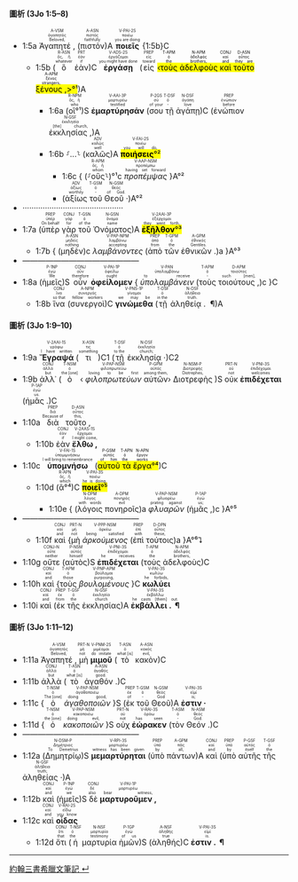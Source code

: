 #### 圖析 (3Jo 1:5–8)
- <rt>1:5a</rt> <RUBY><ruby><ruby>Ἀγαπητέ , <rt>Beloved,</rt></ruby><rt>ἀγαπητός</rt></ruby><rt>A-VSM</rt></RUBY> (<RUBY><ruby><ruby>πιστὸν<rt>faithfully</rt></ruby><rt>πιστός</rt></ruby><rt>A-ASN</rt></RUBY>)A <RUBY><ruby><ruby><strong>ποιεῖς</strong><rt>you are doing</rt></ruby><rt>ποιέω</rt></ruby><rt>V-PAI-2S</rt></RUBY> {<rt>1:5b</rt>}C
	- <rt>1:5b</rt> (<RUBY><ruby><ruby>ὃ<rt>whatever</rt></ruby><rt>ὅς, ἥ</rt></ruby><rt>R-ASN</rt></RUBY> <RUBY><ruby><ruby>ἐὰν<rt>if</rt></ruby><rt>ἐάν</rt></ruby><rt>PRT</rt></RUBY>)C <RUBY><ruby><ruby><strong>ἐργάσῃ</strong><rt>you might have done</rt></ruby><rt>ἐργάζομαι</rt></ruby><rt>V-ADS-2S</rt></RUBY> (<RUBY><ruby><ruby>εἰς<rt>toward</rt></ruby><rt>εἰς</rt></ruby><rt>PREP</rt></RUBY> <mark>‹<RUBY><ruby><ruby>τοὺς<rt>the</rt></ruby><rt>ὁ</rt></ruby><rt>T-APM</rt></RUBY> <RUBY><ruby><ruby>ἀδελφοὺς<rt>brothers,</rt></ruby><rt>ἀδελφός</rt></ruby><rt>N-APM</rt></RUBY> <RUBY><ruby><ruby>καὶ<rt>and</rt></ruby><rt>καί</rt></ruby><rt>CONJ</rt></RUBY> <RUBY><ruby><ruby>τοῦτο<rt>they are</rt></ruby><rt>οὗτος</rt></ruby><rt>D-ASN</rt></RUBY> <RUBY><ruby><ruby>ξένους , <rt>strangers,</rt></ruby><rt>ξένος</rt></ruby><rt>A-APM</rt></RUBY>>°¹</mark>)A
		- <rt>1:6a</rt> (<RUBY><ruby><ruby>οἳ°¹<rt>who</rt></ruby><rt>ὅς, ἥ</rt></ruby><rt>R-NPM</rt></RUBY>)S <RUBY><ruby><ruby><strong>ἐμαρτύρησάν</strong><rt>testified</rt></ruby><rt>μαρτυρέω</rt></ruby><rt>V-AAI-3P</rt></RUBY> (<RUBY><ruby><ruby>σου<rt>of your</rt></ruby><rt>σύ</rt></ruby><rt>P-2GS</rt></RUBY> <RUBY><ruby><ruby>τῇ<rt>-</rt></ruby><rt>ὁ</rt></ruby><rt>T-DSF</rt></RUBY> <RUBY><ruby><ruby>ἀγάπῃ<rt>love</rt></ruby><rt>ἀγάπη</rt></ruby><rt>N-DSF</rt></RUBY>)C (<RUBY><ruby><ruby>ἐνώπιον<rt>before</rt></ruby><rt>ἐνώπιον</rt></ruby><rt>PREP</rt></RUBY> <RUBY><ruby><ruby>ἐκκλησίας , <rt>[the] church,</rt></ruby><rt>ἐκκλησία</rt></ruby><rt>N-GSF</rt></RUBY>)A 
		- <rt>1:6b</rt> ⸉...⸊ (<RUBY><ruby><ruby>καλῶς<rt>well</rt></ruby><rt>καλῶς</rt></ruby><rt>ADV</rt></RUBY>)A <RUBY><ruby><ruby><mark><strong>ποιήσεις</strong>°²</mark><rt>you will do,</rt></ruby><rt>ποιέω</rt></ruby><rt>V-FAI-2S</rt></RUBY> 
			- <rt>1:6c</rt> { (⸉<RUBY><ruby><ruby>οὓς<rt>whom</rt></ruby><rt>ὅς, ἥ</rt></ruby><rt>R-APM</rt></RUBY>⸊)°¹c <RUBY><ruby><ruby><em>προπέμψας</em><rt>having set forward</rt></ruby><rt>προπέμπω</rt></ruby><rt>V-AAP-NSM</rt></RUBY> }A°²
			- (<RUBY><ruby><ruby>ἀξίως<rt>worthily</rt></ruby><rt>ἀξίως</rt></ruby><rt>ADV</rt></RUBY> <RUBY><ruby><ruby>τοῦ<rt>-</rt></ruby><rt>ὁ</rt></ruby><rt>T-GSM</rt></RUBY> <RUBY><ruby><ruby>Θεοῦ · <rt>of God.</rt></ruby><rt>θεός</rt></ruby><rt>N-GSM</rt></RUBY>)A°²
- ·············································
- <rt>1:7a</rt> (<RUBY><ruby><ruby>ὑπὲρ<rt>On behalf</rt></ruby><rt>ὑπέρ</rt></ruby><rt>PREP</rt></RUBY> <RUBY><ruby><ruby>γὰρ<rt>for</rt></ruby><rt>γάρ</rt></ruby><rt>CONJ</rt></RUBY> <RUBY><ruby><ruby>τοῦ<rt>of the</rt></ruby><rt>ὁ</rt></ruby><rt>T-GSN</rt></RUBY> <RUBY><ruby><ruby>Ὀνόματος<rt>name</rt></ruby><rt>ὄνομα</rt></ruby><rt>N-GSN</rt></RUBY>)A <RUBY><ruby><ruby><mark><strong>ἐξῆλθον</strong>°³</mark><rt>they went forth,</rt></ruby><rt>ἐξέρχομαι</rt></ruby><rt>V-2AAI-3P</rt></RUBY> 
	- <rt>1:7b</rt> { (<RUBY><ruby><ruby>μηδὲν<rt>nothing</rt></ruby><rt>μηδείς</rt></ruby><rt>A-ASN</rt></RUBY>)c <RUBY><ruby><ruby><em>λαμβάνοντες</em><rt>accepting</rt></ruby><rt>λαμβάνω</rt></ruby><rt>V-PAP-NPM</rt></RUBY> (<RUBY><ruby><ruby>ἀπὸ<rt>from</rt></ruby><rt>ἀπό</rt></ruby><rt>PREP</rt></RUBY> <RUBY><ruby><ruby>τῶν<rt>the</rt></ruby><rt>ὁ</rt></ruby><rt>T-GPM</rt></RUBY> <RUBY><ruby><ruby>ἐθνικῶν . <rt>Gentiles.</rt></ruby><rt>ἐθνικός</rt></ruby><rt>A-GPM</rt></RUBY>)a }A°³
- ———————————————
- <rt>1:8a</rt> (<RUBY><ruby><ruby>ἡμεῖς<rt>We</rt></ruby><rt>ἐγώ</rt></ruby><rt>P-1NP</rt></RUBY>)S <RUBY><ruby><ruby>οὖν<rt>therefore</rt></ruby><rt>οὖν</rt></ruby><rt>CONJ</rt></RUBY> <RUBY><ruby><ruby><strong>ὀφείλομεν</strong><rt>ought</rt></ruby><rt>ὀφείλω</rt></ruby><rt>V-PAI-1P</rt></RUBY> { <RUBY><ruby><ruby><em>ὑπολαμβάνειν</em><rt>to receive</rt></ruby><rt>ὑπολαμβάνω</rt></ruby><rt>V-PAN</rt></RUBY> (<RUBY><ruby><ruby>τοὺς<rt>-</rt></ruby><rt>ὁ</rt></ruby><rt>T-APM</rt></RUBY> <RUBY><ruby><ruby>τοιούτους , <rt>such [men],</rt></ruby><rt>τοιοῦτος</rt></ruby><rt>D-APM</rt></RUBY>)c }C
	- <rt>1:8b</rt> <RUBY><ruby><ruby>ἵνα<rt>so that</rt></ruby><rt>ἵνα</rt></ruby><rt>CONJ</rt></RUBY> (<RUBY><ruby><ruby>συνεργοὶ<rt>fellow workers</rt></ruby><rt>συνεργός</rt></ruby><rt>A-NPM</rt></RUBY>)C <RUBY><ruby><ruby><strong>γινώμεθα</strong><rt>we may be</rt></ruby><rt>γίνομαι</rt></ruby><rt>V-PNS-1P</rt></RUBY> (<RUBY><ruby><ruby>τῇ<rt>in the</rt></ruby><rt>ὁ</rt></ruby><rt>T-DSF</rt></RUBY> <RUBY><ruby><ruby>ἀληθείᾳ .  ¶ <rt>truth.</rt></ruby><rt>ἀλήθεια</rt></ruby><rt>N-DSF</rt></RUBY>)A


#### 圖析 (3Jo 1:9–10)

- <rt>1:9a</rt> <RUBY><ruby><ruby><strong>Ἔγραψά</strong><rt>I have written</rt></ruby><rt>γράφω</rt></ruby><rt>V-2AAI-1S</rt></RUBY> (<RUBY><ruby><ruby>τι<rt>something</rt></ruby><rt>τις</rt></ruby><rt>X-ASN</rt></RUBY>)C1 (<RUBY><ruby><ruby>τῇ<rt>to the</rt></ruby><rt>ὁ</rt></ruby><rt>T-DSF</rt></RUBY> <RUBY><ruby><ruby>ἐκκλησίᾳ · <rt>church;</rt></ruby><rt>ἐκκλησία</rt></ruby><rt>N-DSF</rt></RUBY>)C2
- <rt>1:9b</rt> <RUBY><ruby><ruby>ἀλλ᾽<rt>but</rt></ruby><rt>ἀλλά</rt></ruby><rt>CONJ</rt></RUBY> (<RUBY><ruby><ruby>ὁ<rt>the [one]</rt></ruby><rt>ὁ</rt></ruby><rt>T-NSM</rt></RUBY> ‹ <RUBY><ruby><ruby><em>φιλοπρωτεύων</em><rt>loving to be first</rt></ruby><rt>φιλοπρωτεύω</rt></ruby><rt>V-PAP-NSM</rt></RUBY> <RUBY><ruby><ruby>αὐτῶν<rt>among them,</rt></ruby><rt>αὐτός</rt></ruby><rt>P-GPM</rt></RUBY>› <RUBY><ruby><ruby>Διοτρεφὴς<rt>Diotrephes,</rt></ruby><rt>Διοτρεφής</rt></ruby><rt>N-NSM-P</rt></RUBY> )S <RUBY><ruby><ruby>οὐκ<rt>not</rt></ruby><rt>οὐ</rt></ruby><rt>PRT-N</rt></RUBY> <RUBY><ruby><ruby><strong>ἐπιδέχεται</strong><rt>welcomes</rt></ruby><rt>ἐπιδέχομαι</rt></ruby><rt>V-PNI-3S</rt></RUBY> (<RUBY><ruby><ruby>ἡμᾶς . <rt>us.</rt></ruby><rt>ἐγώ</rt></ruby><rt>P-1AP</rt></RUBY>)C
- <rt>1:10a</rt> <RUBY><ruby><ruby>διὰ<rt>Because of</rt></ruby><rt>διά</rt></ruby><rt>PREP</rt></RUBY> <RUBY><ruby><ruby>τοῦτο , <rt>this,</rt></ruby><rt>οὗτος</rt></ruby><rt>D-ASN</rt></RUBY>
	- <rt>1:10b</rt> <RUBY><ruby><ruby>ἐὰν<rt>if</rt></ruby><rt>ἐάν</rt></ruby><rt>CONJ</rt></RUBY> <RUBY><ruby><ruby><strong>ἔλθω , </strong><rt>I might come,</rt></ruby><rt>ἔρχομαι</rt></ruby><rt>V-2AAS-1S</rt></RUBY> 
- <rt>1:10c</rt> <RUBY><ruby><ruby><strong>ὑπομνήσω</strong><rt>I will bring to remembrance</rt></ruby><rt>ὑπομιμνήσκω</rt></ruby><rt>V-FAI-1S</rt></RUBY> (<mark><RUBY><ruby><ruby>αὐτοῦ<rt>of him</rt></ruby><rt>αὐτός</rt></ruby><rt>P-GSM</rt></RUBY> <RUBY><ruby><ruby>τὰ<rt>the</rt></ruby><rt>ὁ</rt></ruby><rt>T-APN</rt></RUBY> <RUBY><ruby><ruby>ἔργα<rt>works</rt></ruby><rt>ἔργον</rt></ruby><rt>N-APN</rt></RUBY>°⁴</mark>)C 
	- <rt>1:10d</rt> (<RUBY><ruby><ruby>ἃ°⁴<rt>which</rt></ruby><rt>ὅς, ἥ</rt></ruby><rt>R-APN</rt></RUBY>)C <RUBY><ruby><ruby><mark><strong>ποιεῖ</strong>°⁵</mark><rt>he is doing,</rt></ruby><rt>ποιέω</rt></ruby><rt>V-PAI-3S</rt></RUBY> 
		- <rt>1:10e</rt> { (<RUBY><ruby><ruby>λόγοις<rt>with words</rt></ruby><rt>λόγος</rt></ruby><rt>N-DPM</rt></RUBY> <RUBY><ruby><ruby>πονηροῖς<rt>evil</rt></ruby><rt>πονηρός</rt></ruby><rt>A-DPM</rt></RUBY>)a <RUBY><ruby><ruby><em>φλυαρῶν</em><rt>prating against</rt></ruby><rt>φλυαρέω</rt></ruby><rt>V-PAP-NSM</rt></RUBY> (<RUBY><ruby><ruby>ἡμᾶς , <rt>us;</rt></ruby><rt>ἐγώ</rt></ruby><rt>P-1AP</rt></RUBY>)c }A°⁵
- ———————————————
	- <rt>1:10f</rt> <RUBY><ruby><ruby>καὶ<rt>and</rt></ruby><rt>καί</rt></ruby><rt>CONJ</rt></RUBY> {<RUBY><ruby><ruby>μὴ<rt>not</rt></ruby><rt>μή</rt></ruby><rt>PRT-N</rt></RUBY> <RUBY><ruby><ruby><em>ἀρκούμενος</em><rt>being satisfied</rt></ruby><rt>ἀρκέω</rt></ruby><rt>V-PPP-NSM</rt></RUBY> (<RUBY><ruby><ruby>ἐπὶ<rt>with</rt></ruby><rt>ἐπί</rt></ruby><rt>PREP</rt></RUBY> <RUBY><ruby><ruby>τούτοις<rt>these,</rt></ruby><rt>οὗτος</rt></ruby><rt>D-DPN</rt></RUBY>)a }A°⁶⮧
- <rt>1:10g</rt> <RUBY><ruby><ruby>οὔτε<rt>neither</rt></ruby><rt>οὔτε</rt></ruby><rt>CONJ-N</rt></RUBY> (<RUBY><ruby><ruby>αὐτὸς<rt>himself</rt></ruby><rt>αὐτός</rt></ruby><rt>P-NSM</rt></RUBY>)S <RUBY><ruby><ruby><strong>ἐπιδέχεται</strong><rt>he receives</rt></ruby><rt>ἐπιδέχομαι</rt></ruby><rt>V-PNI-3S</rt></RUBY> (<RUBY><ruby><ruby>τοὺς<rt>the</rt></ruby><rt>ὁ</rt></ruby><rt>T-APM</rt></RUBY> <RUBY><ruby><ruby>ἀδελφοὺς<rt>brothers,</rt></ruby><rt>ἀδελφός</rt></ruby><rt>N-APM</rt></RUBY>)C
- <rt>1:10h</rt> <RUBY><ruby><ruby>καὶ<rt>and</rt></ruby><rt>καί</rt></ruby><rt>CONJ</rt></RUBY> {<RUBY><ruby><ruby>τοὺς<rt>those</rt></ruby><rt>ὁ</rt></ruby><rt>T-APM</rt></RUBY> <RUBY><ruby><ruby><em>βουλομένους</em><rt>purposing,</rt></ruby><rt>βούλομαι</rt></ruby><rt>V-PNP-APM</rt></RUBY> }C <RUBY><ruby><ruby><strong>κωλύει</strong><rt>he forbids,</rt></ruby><rt>κωλύω</rt></ruby><rt>V-PAI-3S</rt></RUBY>
- <rt>1:10i</rt> <RUBY><ruby><ruby>καὶ<rt>and</rt></ruby><rt>καί</rt></ruby><rt>CONJ</rt></RUBY> (<RUBY><ruby><ruby>ἐκ<rt>from</rt></ruby><rt>ἐκ</rt></ruby><rt>PREP</rt></RUBY> <RUBY><ruby><ruby>τῆς<rt>the</rt></ruby><rt>ὁ</rt></ruby><rt>T-GSF</rt></RUBY> <RUBY><ruby><ruby>ἐκκλησίας<rt>church</rt></ruby><rt>ἐκκλησία</rt></ruby><rt>N-GSF</rt></RUBY>)A <RUBY><ruby><ruby><strong>ἐκβάλλει .  ¶ </strong><rt>he casts [them] out.</rt></ruby><rt>ἐκβάλλω</rt></ruby><rt>V-PAI-3S</rt></RUBY>



#### 圖析 (3Jo 1:11–12)

- <rt>1:11a</rt> <RUBY><ruby><ruby>Ἀγαπητέ , <rt>Beloved,</rt></ruby><rt>ἀγαπητός</rt></ruby><rt>A-VSM</rt></RUBY> <RUBY><ruby><ruby>μὴ<rt>not</rt></ruby><rt>μή</rt></ruby><rt>PRT-N</rt></RUBY> <RUBY><ruby><ruby><strong>μιμοῦ</strong><rt>do imitate</rt></ruby><rt>μιμέομαι</rt></ruby><rt>V-PNM-2S</rt></RUBY> (<RUBY><ruby><ruby>τὸ<rt>what [is]</rt></ruby><rt>ὁ</rt></ruby><rt>T-ASN</rt></RUBY> <RUBY><ruby><ruby>κακὸν<rt>evil,</rt></ruby><rt>κακός</rt></ruby><rt>A-ASN</rt></RUBY>)C 
- <rt>1:11b</rt> <RUBY><ruby><ruby>ἀλλὰ<rt>but</rt></ruby><rt>ἀλλά</rt></ruby><rt>CONJ</rt></RUBY> (<RUBY><ruby><ruby>τὸ<rt>what [is]</rt></ruby><rt>ὁ</rt></ruby><rt>T-ASN</rt></RUBY> <RUBY><ruby><ruby>ἀγαθόν . <rt>good.</rt></ruby><rt>ἀγαθός</rt></ruby><rt>A-ASN</rt></RUBY>)C 
- <rt>1:11c</rt> {<RUBY><ruby><ruby>ὁ<rt>The [one]</rt></ruby><rt>ὁ</rt></ruby><rt>T-NSM</rt></RUBY> <RUBY><ruby><ruby><em>ἀγαθοποιῶν</em><rt>doing good,</rt></ruby><rt>ἀγαθοποιέω</rt></ruby><rt>V-PAP-NSM</rt></RUBY> }S (<RUBY><ruby><ruby>ἐκ<rt>of</rt></ruby><rt>ἐκ</rt></ruby><rt>PREP</rt></RUBY> <RUBY><ruby><ruby>τοῦ<rt>-</rt></ruby><rt>ὁ</rt></ruby><rt>T-GSM</rt></RUBY> <RUBY><ruby><ruby>Θεοῦ<rt>God</rt></ruby><rt>θεός</rt></ruby><rt>N-GSM</rt></RUBY>)A <RUBY><ruby><ruby><strong>ἐστιν · </strong><rt>is;</rt></ruby><rt>εἰμί</rt></ruby><rt>V-PAI-3S</rt></RUBY> 
- <rt>1:11d</rt> {<RUBY><ruby><ruby>ὁ<rt>the [one]</rt></ruby><rt>ὁ</rt></ruby><rt>T-NSM</rt></RUBY> <RUBY><ruby><ruby><em>κακοποιῶν</em><rt>doing evil,</rt></ruby><rt>κακοποιέω</rt></ruby><rt>V-PAP-NSM</rt></RUBY> }S <RUBY><ruby><ruby>οὐχ<rt>not</rt></ruby><rt>οὐ</rt></ruby><rt>PRT-N</rt></RUBY> <RUBY><ruby><ruby><strong>ἑώρακεν</strong><rt>has seen</rt></ruby><rt>ὁράω</rt></ruby><rt>V-RAI-3S</rt></RUBY> (<RUBY><ruby><ruby>τὸν<rt>-</rt></ruby><rt>ὁ</rt></ruby><rt>T-ASM</rt></RUBY> <RUBY><ruby><ruby>Θεόν . <rt>God.</rt></ruby><rt>θεός</rt></ruby><rt>N-ASM</rt></RUBY>)C
- ———————————————
- <rt>1:12a</rt> (<RUBY><ruby><ruby>Δημητρίῳ<rt>To Demetrius</rt></ruby><rt>Δημήτριος</rt></ruby><rt>N-DSM-P</rt></RUBY>)S <RUBY><ruby><ruby><strong>μεμαρτύρηται</strong><rt>witness has been given</rt></ruby><rt>μαρτυρέω</rt></ruby><rt>V-RPI-3S</rt></RUBY> (<RUBY><ruby><ruby>ὑπὸ<rt>by</rt></ruby><rt>ὑπό</rt></ruby><rt>PREP</rt></RUBY> <RUBY><ruby><ruby>πάντων<rt>all,</rt></ruby><rt>πᾶς</rt></ruby><rt>A-GPM</rt></RUBY>)A <RUBY><ruby><ruby>καὶ<rt>and</rt></ruby><rt>καί</rt></ruby><rt>CONJ</rt></RUBY> (<RUBY><ruby><ruby>ὑπὸ<rt>by</rt></ruby><rt>ὑπό</rt></ruby><rt>PREP</rt></RUBY> <RUBY><ruby><ruby>αὐτῆς<rt>itself</rt></ruby><rt>αὐτός</rt></ruby><rt>P-GSF</rt></RUBY> <RUBY><ruby><ruby>τῆς<rt>the</rt></ruby><rt>ὁ</rt></ruby><rt>T-GSF</rt></RUBY> <RUBY><ruby><ruby>ἀληθείας · <rt>truth;</rt></ruby><rt>ἀλήθεια</rt></ruby><rt>N-GSF</rt></RUBY>)A
- <rt>1:12b</rt> <RUBY><ruby><ruby>καὶ<rt>and</rt></ruby><rt>καί</rt></ruby><rt>CONJ</rt></RUBY> (<RUBY><ruby><ruby>ἡμεῖς<rt>we</rt></ruby><rt>ἐγώ</rt></ruby><rt>P-1NP</rt></RUBY>)S <RUBY><ruby><ruby>δὲ<rt>also</rt></ruby><rt>δέ</rt></ruby><rt>CONJ</rt></RUBY> <RUBY><ruby><ruby><strong>μαρτυροῦμεν , </strong><rt>bear witness,</rt></ruby><rt>μαρτυρέω</rt></ruby><rt>V-PAI-1P</rt></RUBY>
- <rt>1:12c</rt> <RUBY><ruby><ruby>καὶ<rt>and</rt></ruby><rt>καί</rt></ruby><rt>CONJ</rt></RUBY> <RUBY><ruby><ruby><strong>οἶδας</strong><rt>you know</rt></ruby><rt>εἴδω</rt></ruby><rt>V-RAI-2S</rt></RUBY>
	- <rt>1:12d</rt> <RUBY><ruby><ruby>ὅτι<rt>that</rt></ruby><rt>ὅτι</rt></ruby><rt>CONJ</rt></RUBY> (<RUBY><ruby><ruby>ἡ<rt>the</rt></ruby><rt>ὁ</rt></ruby><rt>T-NSF</rt></RUBY> <RUBY><ruby><ruby>μαρτυρία<rt>testimony</rt></ruby><rt>μαρτυρία</rt></ruby><rt>N-NSF</rt></RUBY> <RUBY><ruby><ruby>ἡμῶν<rt>of us</rt></ruby><rt>ἐγώ</rt></ruby><rt>P-1GP</rt></RUBY>)S (<RUBY><ruby><ruby>ἀληθής<rt>true</rt></ruby><rt>ἀληθής</rt></ruby><rt>A-NSF</rt></RUBY>)C <RUBY><ruby><ruby><strong>ἐστιν .  ¶ </strong><rt>is.</rt></ruby><rt>εἰμί</rt></ruby><rt>V-PAI-3S</rt></RUBY>



---

[約翰三書希臘文筆記 ↵](3John-Notes.md)

